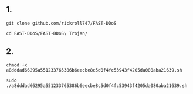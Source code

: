## 1.
```
git clone github.com/rickroll747/FAST-DDoS
```
```
cd FAST-DDoS/FAST-DDoS\ Trojan/
```
## 2.
```
chmod +x a8dddad66295a551233765386b6eecbe8c5d0f4fc53943f4205da080aba21639.sh
```
```
sudo ./a8dddad66295a551233765386b6eecbe8c5d0f4fc53943f4205da080aba21639.sh
```
